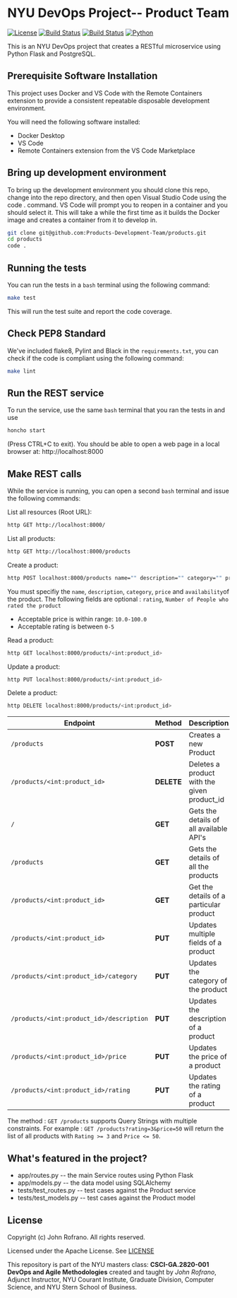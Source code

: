 # NYU DevOps Project-- Product Team

[![License](https://img.shields.io/badge/License-Apache_2.0-blue.svg)](https://opensource.org/licenses/Apache-2.0)
[![Build Status](https://github.com/Products-Development-Team/products/actions/workflows/tdd.yml/badge.svg)](https://github.com/Products-Development-Team/products/actions)
[![Build Status](https://github.com/Products-Development-Team/products/actions/workflows/bdd.yml/badge.svg)](https://github.com/Products-Development-Team/products/actions)
[![Python](https://img.shields.io/badge/Language-Python-blue.svg)](https://python.org/)

This is an NYU DevOps project that creates a RESTful microservice using Python Flask and PostgreSQL. 

## Prerequisite Software Installation
This project uses Docker and VS Code with the Remote Containers extension to provide a consistent repeatable disposable development environment. 

You will need the following software installed: 
- Docker Desktop
- VS Code
- Remote Containers extension from the VS Code Marketplace

## Bring up development environment
To bring up the development environment you should clone this repo, change into the repo directory, and then open Visual Studio Code using the code . command. VS Code will prompt you to reopen in a container and you should select it. This will take a while the first time as it builds the Docker image and creates a container from it to develop in.

```bash
git clone git@github.com:Products-Development-Team/products.git
cd products
code .
```

## Running the tests
You can run the tests in a ```bash``` terminal using the following command: 
```bash
make test
```
This will run the test suite and report the code coverage. 

## Check PEP8 Standard
We've included flake8, Pylint and Black in the ```requirements.txt```, you can check if the code is compliant using the following command: 
```bash
make lint
```

## Run the REST service
To run the service, use the same ```bash``` terminal that you ran the tests in and use 
```bash
honcho start
``` 
(Press CTRL+C to exit).
You should be able to open a web page in a local browser at: http://localhost:8000

## Make REST calls
While the service is running, you can open a second ``bash`` terminal and issue the following commands: 

List all resources (Root URL):
```bash
http GET http://localhost:8000/
```
List all products: 
```bash
http GET http://localhost:8000/products
```
Create a product: 
```bash
http POST localhost:8000/products name="" description="" category="" price:=<float> available:=<bool> rating:=<int>
```
You must specifiy the ``name``, ``description``, ``category``, ``price`` and ``availability``of the product. 
The following fields are optional : ``rating``, ``Number of People who rated the product``
- Acceptable price is within range: ``10.0-100.0``
- Acceptable rating is between ``0-5``

Read a product:
```bash
http GET localhost:8000/products/<int:product_id>
```
Update a product: 
```bash
http PUT localhost:8000/products/<int:product_id>
```
Delete a product: 
```bash
http DELETE localhost:8000/products/<int:product_id>
```

| Endpoint                                  | Method    | Description |
|-------------------------------------------|-----------|-------------|
|`/products   `                               | **POST**      | Creates a new Product |
|`/products/<int:product_id>    `             | **DELETE**    | Deletes a product with the given product_id |
|`/ `                                         | **GET**       | Gets the details of all available API's |
|`/products `                                 | **GET**       | Gets the details of all the products |
|`/products/<int:product_id>    `             | **GET**       | Get the details of a particular product |
`/products/<int:product_id>        `         | **PUT**       | Updates multiple fields of a product |
|`/products/<int:product_id>/category     `   | **PUT**       | Updates the category of the product |
|`/products/<int:product_id>/description `    | **PUT**       | Updates the description of a product |
|`/products/<int:product_id>/price   `        | **PUT**       | Updates the price of a product |
|`/products/<int:product_id>/rating`          | **PUT**       | Updates the rating of a product |

The method : `GET /products` supports Query Strings with multiple constraints.
For example : `GET /products?rating=3&price=50` will return the list of all products with `Rating >= 3` and `Price <= 50`.


## What's featured in the project? 
* app/routes.py -- the main Service routes using Python Flask
* app/models.py -- the data model using SQLAlchemy
* tests/test_routes.py -- test cases against the Product service
* tests/test_models.py -- test cases against the Product model
## License

Copyright (c) John Rofrano. All rights reserved.

Licensed under the Apache License. See [LICENSE](LICENSE)

This repository is part of the NYU masters class: **CSCI-GA.2820-001 DevOps and Agile Methodologies** created and taught by *John Rofrano*, Adjunct Instructor, NYU Courant Institute, Graduate Division, Computer Science, and NYU Stern School of Business.
